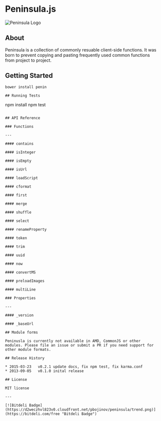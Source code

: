 # Peninsula.js

![Peninsula Logo](http://imgur.com/DF9YbOW)

## About 

Peninsula is a collection of commonly resuable client-side functions. It was born to prevent copying and pasting frequently used common functions from project to project.

## Getting Started

```
bower install penin

## Running Tests

```
npm install
npm test
```

## API Reference

### Functions

---

#### contains

#### isInteger

#### isEmpty

#### isUrl

#### loadScript

#### cformat

#### first

#### merge

#### shuffle

#### select

#### renameProperty

#### token

#### trim

#### uuid

#### now

#### convertMS

#### preloadImages

#### multiLine

### Properties

---

#### _version

#### _baseUrl

## Module forms

Peninusla is currently not available in AMD, CommonJS or other modules. Please file an issue or submit a PR if you need support for other module formats.

## Release History

* 2015-03-23   v0.2.1 update docs, fix npm test, fix karma.conf
* 2013-09-05   v0.1.0 inital release

## License

MIT license

---

[![Bitdeli Badge](https://d2weczhvl823v0.cloudfront.net/pbojinov/peninsula/trend.png)](https://bitdeli.com/free "Bitdeli Badge")

